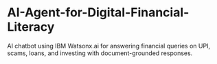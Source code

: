 # AI-Agent-for-Digital-Financial-Literacy
AI chatbot using IBM Watsonx.ai for answering financial queries on UPI, scams, loans, and investing with document-grounded responses.
